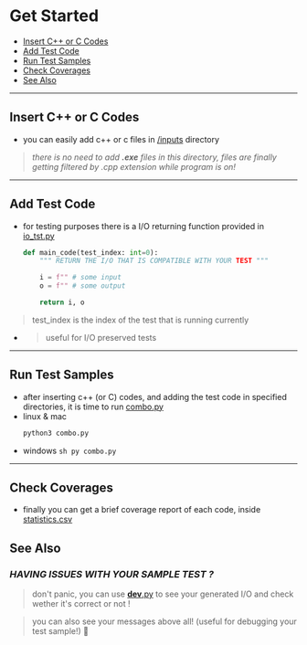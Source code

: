 # Get Started

-   [Insert C++ or C Codes](#insert-c++-codes)
-   [Add Test Code](#add-test-code)
-   [Run Test Samples](#run-test-samples)
-   [Check Coverages](#check-coverages)
-   [See Also](#see-also)
<hr>

## Insert C++ or C Codes

-   you can easily add c++ or c files in [/inputs](./inputs) directory 

> _there is no need to add **.exe** files in this directory, files are finally getting filtered by .cpp extension while program is on!_

<hr>

## Add Test Code

-   for testing purposes there is a I/O returning function provided in [io_tst.py](./sample/io_tst.py)

    ```py
    def main_code(test_index: int=0):
        """ RETURN THE I/O THAT IS COMPATIBLE WITH YOUR TEST """

        i = f"" # some input
        o = f"" # some output

        return i, o
    ```

> test_index is the index of the test that is running currently

-   > useful for I/O preserved tests

<hr>

## Run Test Samples

-   after inserting c++ (or C) codes, and adding the test code in specified directories, it is time to run [combo.py](./combo.py)
-   linux & mac
    ```sh
    python3 combo.py
    ```
-   windows
`sh py combo.py `
<hr>

## Check Coverages

-   finally you can get a brief coverage report of each code, inside [statistics.csv](./statistics.csv)

## See Also

### **_HAVING ISSUES WITH YOUR SAMPLE TEST ?_**

> don't panic, you can use [**dev**.py](./__dev__.py) to see your generated I/O and check wether it's correct or not !

> you can also see your messages above all! (useful for debugging your test sample!) :gem:
